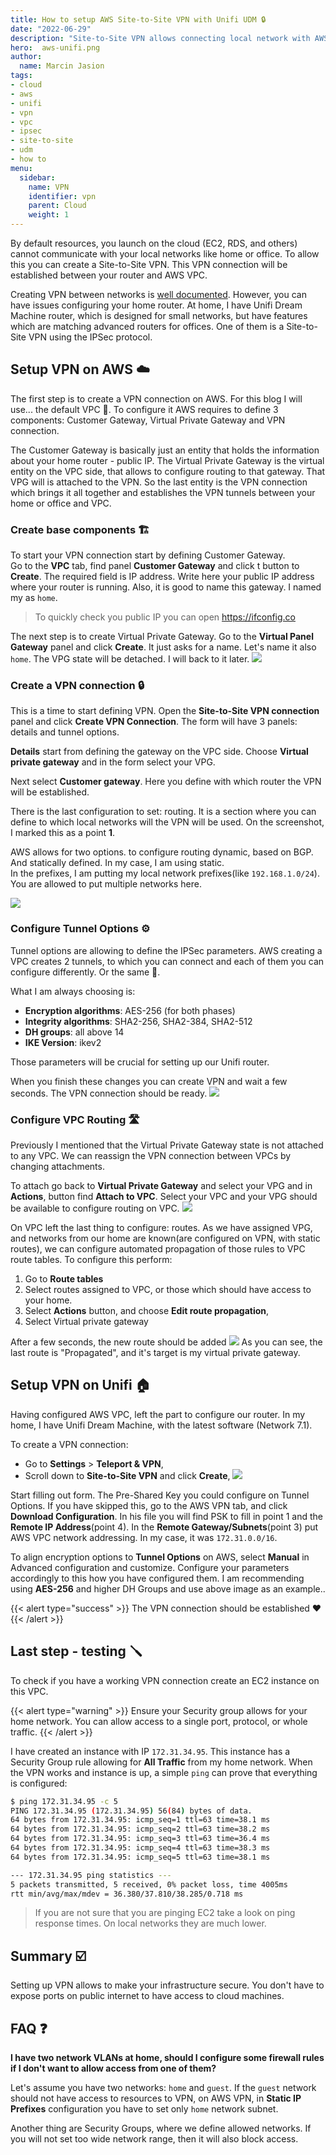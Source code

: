 ```yaml
---
title: How to setup AWS Site-to-Site VPN with Unifi UDM 🔒
date: "2022-06-29"
description: "Site-to-Site VPN allows connecting local network with AWS VPC. This blogs is an instruction step by step to establish connection"
hero:  aws-unifi.png
author:
  name: Marcin Jasion
tags:
- cloud
- aws
- unifi
- vpn
- vpc
- ipsec
- site-to-site
- udm
- how to
menu:
  sidebar:
    name: VPN
    identifier: vpn
    parent: Cloud
    weight: 1
---
```


By default resources, you launch on the cloud (EC2, RDS, and others) cannot communicate with your local networks like home or office. To allow this you can create a Site-to-Site VPN. This VPN connection will be established between your router and AWS VPC.

Creating VPN between networks is [well documented](https://docs.aws.amazon.com/vpn/latest/s2svpn/SetUpVPNConnections.html). However, you can have issues configuring your home router. At home, I have Unifi Dream Machine router, which is designed for small networks, but have features which are matching advanced routers for offices. One of them is a Site-to-Site VPN using the IPSec protocol.

## Setup VPN on AWS ☁️

The first step is to create a VPN connection on AWS. For this blog I will use... the default VPC 🙂. To configure it AWS requires to define 3 components: Customer Gateway, Virtual Private Gateway and VPN connection.

The Customer Gateway is basically just an entity that holds the information about your home router - public IP.
The Virtual Private Gateway is the virtual entity on the VPC side, that allows to configure routing to that gateway. That VPG will is attached to the VPN. So the last entity is the VPN connection which brings it all together and establishes the VPN tunnels between your home or office and VPC.

### Create base components 🏗️

To start your VPN connection start by defining Customer Gateway.  
Go to the **VPC** tab, find panel **Customer Gateway** and click t button to **Create**. The required field is IP address. Write here your public IP address where your router is running. Also, it is good to name this gateway. I named my as `home`.

> To quickly check you public IP you can open  https://ifconfig.co 

The next step is to create Virtual Private Gateway. Go to the **Virtual Panel Gateway** panel and click **Create**. It just asks for a name. Let's name it also `home`. The VPG state will be detached. I will back to it later.
![](virtual_gateway_notassigned.png)


### Create a VPN connection 🔒

This is a time to start defining VPN.  Open the **Site-to-Site VPN connection** panel and click **Create VPN Connection**. The form will have 3 panels: details and tunnel options.

**Details** start from defining the gateway on the VPC side. Choose **Virtual private gateway** and in the form select your VPG.

Next select **Customer gateway**. Here you define with which router the VPN will be established.

There is the last configuration to set: routing. It is a section where you can define to which local networks will the VPN will be used. On the screenshot, I marked this as a point **1**.

AWS allows for two options. to configure routing dynamic, based on BGP. And statically defined. In my case, I am using static.   
In the prefixes, I am putting my local network prefixes(like `192.168.1.0/24`). You are allowed to put multiple networks here.

![](create_vpn.png)

### Configure Tunnel Options ⚙️

Tunnel options are allowing to define the IPSec parameters. AWS creating a VPC creates 2 tunnels, to which you can connect and each of them you can configure differently. Or the same 🙂.

What I am always choosing is:
* **Encryption algorithms**: AES-256 (for both phases)
* **Integrity algorithms**: SHA2-256, SHA2-384, SHA2-512
* **DH groups**: all above 14
* **IKE Version**: ikev2

Those parameters will be crucial for setting up our Unifi router.

When you finish these changes you can create VPN and wait a few seconds. The VPN connection should be ready.
![](vpn_ready.png)

### Configure VPC Routing 🛣️

Previously I mentioned that the Virtual Private Gateway state is not attached to any VPC. We can reassign the VPN connection between VPCs by changing attachments.

To attach go back to **Virtual Private Gateway** and select your VPG and in **Actions**, button find **Attach to VPC**. Select your VPC and your VPG should be available to configure routing on VPC.
![](virtual_gateway_assigned.png.png)

On VPC left the last thing to configure: routes. As we have assigned VPG, and networks from our home are known(are configured on VPN, with static routes), we can configure automated propagation of those rules to VPC route tables. To configure this perform:

1. Go to **Route tables**
2. Select routes assigned to VPC, or those which should have access to your home.
3. Select **Actions** button, and choose **Edit route propagation**,
4. Select Virtual private gateway

After a few seconds, the new route should be added
![](vpc_routes.png)
As you can see, the last route is "Propagated", and it's target is my virtual private gateway.

## Setup VPN on Unifi 🏠
Having configured AWS VPC, left the part to configure our router. In my home, I have Unifi Dream Machine, with the latest software (Network 7.1). 

To create a VPN connection:
* Go to **Settings** > **Teleport & VPN**,
* Scroll down to **Site-to-Site VPN** and click  **Create**,
![](udm-ipsec.png)

Start filling out form. The Pre-Shared Key you could configure on Tunnel Options. If you have skipped this, go to the AWS VPN tab, and click **Download Configuration**. In his file you will find PSK to fill in point 1 and the **Remote IP Address**(point 4).
In the **Remote Gateway/Subnets**(point 3) put AWS VPC network addressing. In my case, it was `172.31.0.0/16`.

To align encryption options to **Tunnel Options** on AWS, select **Manual** in Advanced configuration and customize. Configure your parameters accordingly to this how you have configured them. I am recommending using **AES-256** and higher DH Groups and use above image as an example..

{{< alert type="success" >}}
The VPN connection should be established ❤️
{{< /alert >}}

## Last step - testing 🪛
To check if you have a working VPN connection create an EC2 instance on this VPC. 

{{< alert type="warning" >}}
Ensure your Security group allows for your home network. You can allow access to a single port, protocol, or whole traffic.
{{< /alert >}}

I have created an instance with IP `172.31.34.95`. This instance has a Security Group rule allowing for **All Traffic** from my home network.
When the VPN works and instance is up, a simple `ping` can prove that everything is configured:
```bash
$ ping 172.31.34.95 -c 5
PING 172.31.34.95 (172.31.34.95) 56(84) bytes of data.
64 bytes from 172.31.34.95: icmp_seq=1 ttl=63 time=38.1 ms
64 bytes from 172.31.34.95: icmp_seq=2 ttl=63 time=38.2 ms
64 bytes from 172.31.34.95: icmp_seq=3 ttl=63 time=36.4 ms
64 bytes from 172.31.34.95: icmp_seq=4 ttl=63 time=38.3 ms
64 bytes from 172.31.34.95: icmp_seq=5 ttl=63 time=38.1 ms

--- 172.31.34.95 ping statistics ---
5 packets transmitted, 5 received, 0% packet loss, time 4005ms
rtt min/avg/max/mdev = 36.380/37.810/38.285/0.718 ms
```

> If you are not sure that you are pinging EC2 take a look on ping response times. On local networks they are much lower.

## Summary ☑️

Setting up VPN allows to make your infrastructure secure. You don't have to expose ports on public internet to have access to cloud machines.

## FAQ ❓

**I have two network VLANs at home, should I configure some firewall rules if I don't want to allow access from one of them?**

Let's assume you have two networks: `home` and `guest`.  If the `guest` network should not have access to resources to VPN, on AWS VPN,  in **Static IP Prefixes** configuration you have to set only `home` network subnet.

Another thing are Security Groups, where we define allowed networks. If you will not set too wide network range, then it will also block access.

